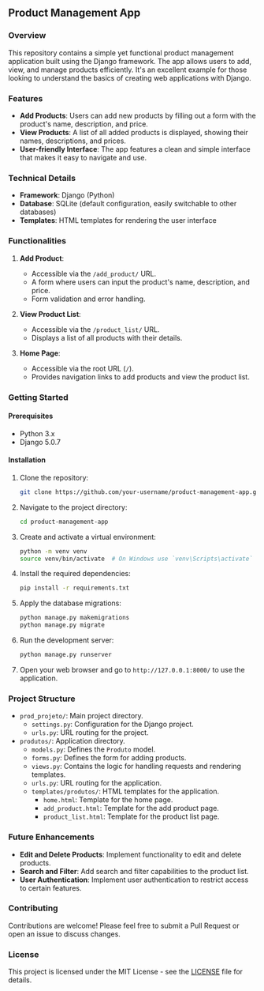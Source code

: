 ## Product Management App

### Overview

This repository contains a simple yet functional product management application built using the Django framework. The app allows users to add, view, and manage products efficiently. It's an excellent example for those looking to understand the basics of creating web applications with Django.

### Features

- **Add Products**: Users can add new products by filling out a form with the product's name, description, and price.
- **View Products**: A list of all added products is displayed, showing their names, descriptions, and prices.
- **User-friendly Interface**: The app features a clean and simple interface that makes it easy to navigate and use.

### Technical Details

- **Framework**: Django (Python)
- **Database**: SQLite (default configuration, easily switchable to other databases)
- **Templates**: HTML templates for rendering the user interface

### Functionalities

1. **Add Product**:
    - Accessible via the `/add_product/` URL.
    - A form where users can input the product's name, description, and price.
    - Form validation and error handling.

2. **View Product List**:
    - Accessible via the `/product_list/` URL.
    - Displays a list of all products with their details.

3. **Home Page**:
    - Accessible via the root URL (`/`).
    - Provides navigation links to add products and view the product list.

### Getting Started

#### Prerequisites

- Python 3.x
- Django 5.0.7

#### Installation

1. Clone the repository:
    ```sh
    git clone https://github.com/your-username/product-management-app.git
    ```
2. Navigate to the project directory:
    ```sh
    cd product-management-app
    ```
3. Create and activate a virtual environment:
    ```sh
    python -m venv venv
    source venv/bin/activate  # On Windows use `venv\Scripts\activate`
    ```
4. Install the required dependencies:
    ```sh
    pip install -r requirements.txt
    ```
5. Apply the database migrations:
    ```sh
    python manage.py makemigrations
    python manage.py migrate
    ```
6. Run the development server:
    ```sh
    python manage.py runserver
    ```
7. Open your web browser and go to `http://127.0.0.1:8000/` to use the application.

### Project Structure

- `prod_projeto/`: Main project directory.
  - `settings.py`: Configuration for the Django project.
  - `urls.py`: URL routing for the project.
- `produtos/`: Application directory.
  - `models.py`: Defines the `Produto` model.
  - `forms.py`: Defines the form for adding products.
  - `views.py`: Contains the logic for handling requests and rendering templates.
  - `urls.py`: URL routing for the application.
  - `templates/produtos/`: HTML templates for the application.
    - `home.html`: Template for the home page.
    - `add_product.html`: Template for the add product page.
    - `product_list.html`: Template for the product list page.

### Future Enhancements

- **Edit and Delete Products**: Implement functionality to edit and delete products.
- **Search and Filter**: Add search and filter capabilities to the product list.
- **User Authentication**: Implement user authentication to restrict access to certain features.

### Contributing

Contributions are welcome! Please feel free to submit a Pull Request or open an issue to discuss changes.

### License

This project is licensed under the MIT License - see the [LICENSE](LICENSE) file for details.
